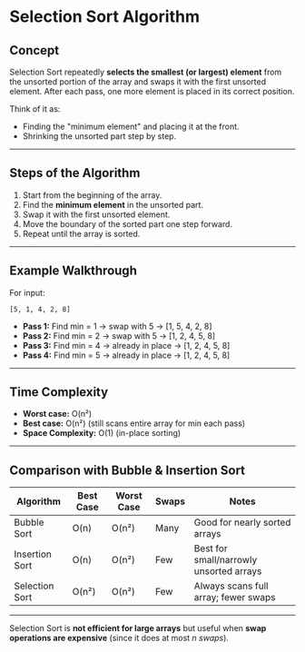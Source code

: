 # Selection Sort Algorithm

## Concept

Selection Sort repeatedly **selects the smallest (or largest) element** from the unsorted portion of the array and swaps it with the first unsorted element.
After each pass, one more element is placed in its correct position.

Think of it as:

* Finding the "minimum element" and placing it at the front.
* Shrinking the unsorted part step by step.

---

## Steps of the Algorithm

1. Start from the beginning of the array.
2. Find the **minimum element** in the unsorted part.
3. Swap it with the first unsorted element.
4. Move the boundary of the sorted part one step forward.
5. Repeat until the array is sorted.

---

## Example Walkthrough

For input:

```
[5, 1, 4, 2, 8]
```

* **Pass 1:** Find min = 1 → swap with 5 → \[1, 5, 4, 2, 8]
* **Pass 2:** Find min = 2 → swap with 5 → \[1, 2, 4, 5, 8]
* **Pass 3:** Find min = 4 → already in place → \[1, 2, 4, 5, 8]
* **Pass 4:** Find min = 5 → already in place → \[1, 2, 4, 5, 8]

---

## Time Complexity

* **Worst case:** O(n²)
* **Best case:** O(n²) (still scans entire array for min each pass)
* **Space Complexity:** O(1) (in-place sorting)

---

## Comparison with Bubble & Insertion Sort

| Algorithm      | Best Case | Worst Case | Swaps | Notes                                   |
| -------------- | --------- | ---------- | ----- | --------------------------------------- |
| Bubble Sort    | O(n)      | O(n²)      | Many  | Good for nearly sorted arrays           |
| Insertion Sort | O(n)      | O(n²)      | Few   | Best for small/narrowly unsorted arrays |
| Selection Sort | O(n²)     | O(n²)      | Few   | Always scans full array; fewer swaps    |

---

Selection Sort is **not efficient for large arrays** but useful when **swap operations are expensive** (since it does at most *n swaps*).
